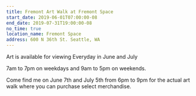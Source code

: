 ```yaml
---
title: Fremont Art Walk at Fremont Space
start_date: 2019-06-01T07:00:00-08
end_date: 2019-07-31T19:00:00-08
no_time: true
location_name: Fremont Space
address: 600 N 36th St. Seattle, WA
---
```

Art is available for viewing Everyday in June and July

7am to 7pm on weekdays and 9am to 5pm on weekends. 

Come find me on June 7th and July 5th from 6pm to 9pm for the actual art walk where you can purchase select merchandise.